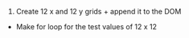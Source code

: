 1. Create 12 x and 12 y grids + append it to the DOM
- Make for loop for the test values of 12 x 12
